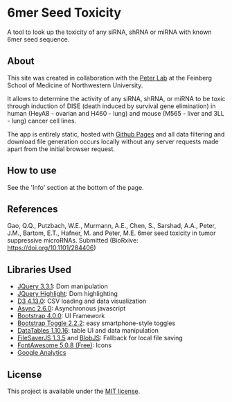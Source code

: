 # 6mer Seed Toxicity

A tool to look up the toxicity of any siRNA, shRNA or miRNA with known 6mer seed sequence.


## About

This site was created in collaboration with the [Peter Lab](labs.feinberg.northwest) at the Feinberg School of Medicine of Northwestern University.

It allows to determine the activity of any siRNA, shRNA, or miRNA to be toxic through induction of DISE (death induced by survival gene elimination) in human (HeyA8 - ovarian and H460 - lung) and mouse (M565 - liver and 3LL - lung) cancer cell lines.

The app is entirely static, hosted with [Github Pages](https://pages.github.com/) and all data filtering and download file generation occurs locally without any server requests made apart from the initial browser request.


## How to use

See the 'Info' section at the bottom of the page.


## References

Gao, Q.Q., Putzbach, W.E., Murmann, A.E., Chen, S., Sarshad, A.A., Peter, J.M., Bartom, E.T., Hafner, M. and Peter, M.E. 6mer seed toxicity in tumor suppressive microRNAs. Submitted (BioRxive: https://doi.org/10.1101/284406)

## Libraries Used

- [JQuery 3.3.1](https://jquery.com/): Dom manipulation
- [JQuery Highlight](https://github.com/bartaz/sandbox.js/blob/master/jquery.highlight.js): Dom highlighting
- [D3 4.13.0](https://d3js.org/): CSV loading and data visualization
- [Async 2.6.0](https://caolan.github.io/async/): Asynchronous javascript
- [Bootstrap 4.0.0](https://getbootstrap.com/): UI Framework
- [Bootstrap Toggle 2.2.2](http://www.bootstraptoggle.com/): easy smartphone-style toggles
- [DataTables 1.10.16](https://datatables.net/): table UI and data manipulation
- [FileSaverJS 1.3.5](https://github.com/eligrey/FileSaver.js/) and [BlobJS](https://github.com/eligrey/Blob.js): Fallback for local file saving
- [FontAwesome 5.0.8 (Free)](https://fontawesome.com/): Icons
- [Google Analytics](https://www.google.com/analytics)


## License

This project is available under the [MIT license](https://github.com/JohannesMP/NW_CellToxicityDB/blob/master/LICENSE).
